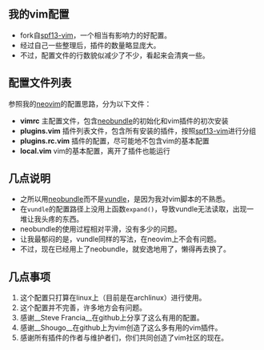 ## 我的vim配置
+ fork自[spf13-vim][1]，一个相当有影响力的好配置。
+ 经过自己一些整理后，插件的数量略显庞大。
+ 不过，配置文件的行数貌似减少了不少，看起来会清爽一些。

## 配置文件列表
参照我的[neovim][2]的配置思路，分为以下文件：

+ __vimrc__ 主配置文件，包含[neobundle][4]的初始化和vim插件的初次安装
+ __plugins.vim__ 插件列表文件，包含所有安装的插件，按照[spf13-vim][1]进行分组
+ __plugins.rc.vim__ 插件的配置，尽可能地不包含vim的基本配置
+ __local.vim__ vim的基本配置，离开了插件也能运行

## 几点说明
+ 之所以用[neobundle][4]而不是[vundle][3]，是因为我对vim脚本的不熟悉。
+ 在`vundle`的配置路径上没用上函数`expand()`，导致vundle无法读取，出现一堆让我头疼的东西。
+ neobundle的使用过程相对平滑，没有多少的问题。
+ 让我最郁闷的是，vundle同样的写法，在neovim上不会有问题。
+ 不过，现在已经用上了neobundle，就安逸地用了，懒得再去换了。

## 几点事项
1. 这个配置只打算在linux上（目前是在archlinux）进行使用。
2. 这个配置并不完善，许多地方会有问题。
3. 感谢__Steve Francia__在github上分享了这么有用的配置。
4. 感谢__Shougo__在github上为vim创造了这么多有用的vim插件。
5. 感谢所有插件的作者与维护者们，你们共同创造了vim社区的现在。

[1]: https://github.com/spf13/spf13-vim.git
[2]: https://github.com/gisphm/myneovimrc.git
[3]: https://github.com/gmarik/Vundle.vim.git
[4]: https://github.com/Shougo/neobundle.vim.git
